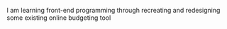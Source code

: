 I am learning front-end programming through recreating and redesigning some existing online budgeting tool